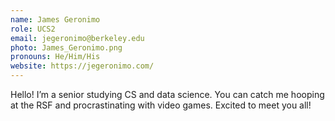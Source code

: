 ```yaml
---
name: James Geronimo
role: UCS2
email: jegeronimo@berkeley.edu
photo: James_Geronimo.png
pronouns: He/Him/His
website: https://jegeronimo.com/
---
```

Hello! I’m a senior studying CS and data science. You can catch me hooping at the RSF and procrastinating with video games. Excited to meet you all!